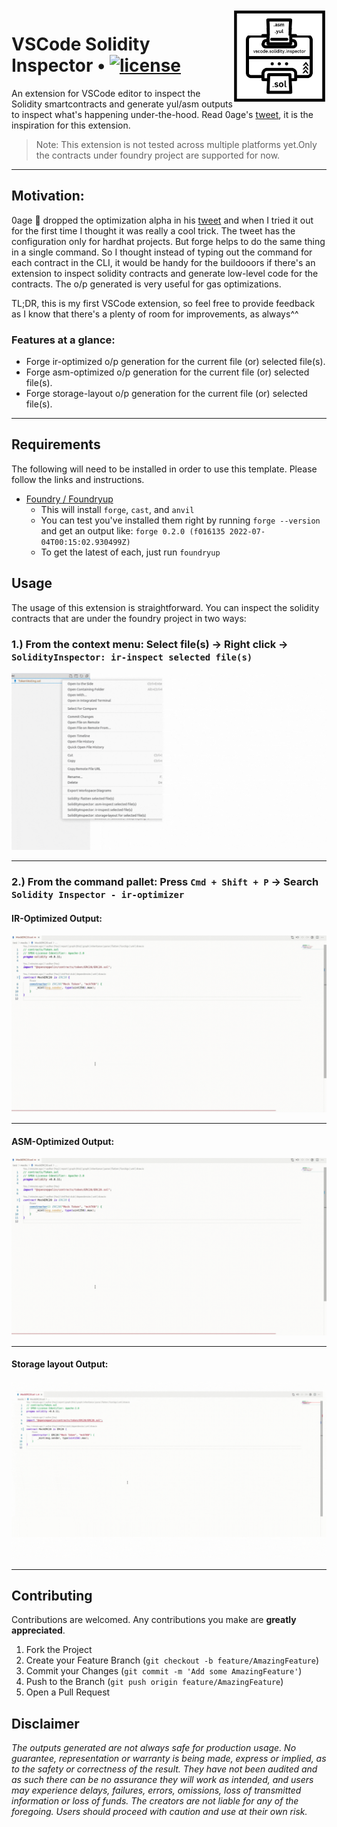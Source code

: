 <img align="right" width="150" height="150" top="100" src="./assets/icon.jpg">

# VSCode Solidity Inspector • [![license](https://img.shields.io/badge/Unlicense-blue.svg?label=license)](https://github.com/PraneshASP/vscode-solidity-inspector/blob/main/LICENSE)

An extension for VSCode editor to inspect the Solidity smartcontracts and generate yul/asm outputs to inspect what's happening under-the-hood. Read 0age's [tweet](https://twitter.com/z0age/status/1578443876615929857), it is the inspiration for this extension.

> Note: This extension is not tested across multiple platforms yet.Only the contracts under foundry project are supported for now.

---

## Motivation:

0age 👑 dropped the optimization alpha in his [tweet](https://twitter.com/z0age/status/1578443876615929857) and when I tried it out for the first time I thought it was really a cool trick. The tweet has the configuration only for hardhat projects. But forge helps to do the same thing in a single command. So I thought instead of typing out the command for each contract in the CLI, it would be handy for the buildooors if there's an extension to inspect solidity contracts and generate low-level code for the contracts. The o/p generated is very useful for gas optimizations.

TL;DR, this is my first VSCode extension, so feel free to provide feedback as I know that there's a plenty of room for improvements, as always^^

### Features at a glance:

- Forge ir-optimized o/p generation for the current file (or) selected file(s).
- Forge asm-optimized o/p generation for the current file (or) selected file(s).
- Forge storage-layout o/p generation for the current file (or) selected file(s).

---

## Requirements

The following will need to be installed in order to use this template. Please follow the links and instructions.

- [Foundry / Foundryup](https://github.com/gakonst/foundry)
  - This will install `forge`, `cast`, and `anvil`
  - You can test you've installed them right by running `forge --version` and get an output like: `forge 0.2.0 (f016135 2022-07-04T00:15:02.930499Z)`
  - To get the latest of each, just run `foundryup`

## Usage

The usage of this extension is straightforward. You can inspect the solidity contracts that are under the foundry project in two ways:

### 1.) From the context menu: Select file(s) -> Right click -> `SolidityInspector: ir-inspect selected file(s)`

<img src="./assets/context-menu.gif" />

---

### 2.) From the command pallet: Press `Cmd + Shift + P` -> Search `Solidity Inspector - ir-optimizer`

#### IR-Optimized Output:

<img  src="./assets/ir-opt.gif" />

---

#### ASM-Optimized Output:

<img src="./assets/asm-opt.gif" />

---

#### Storage layout Output:

<img src="./assets/storage-layout.gif" />

---

<!-- CONTRIBUTING -->

## Contributing

Contributions are welcomed. Any contributions you make are **greatly appreciated**.

1. Fork the Project
2. Create your Feature Branch (`git checkout -b feature/AmazingFeature`)
3. Commit your Changes (`git commit -m 'Add some AmazingFeature'`)
4. Push to the Branch (`git push origin feature/AmazingFeature`)
5. Open a Pull Request

## Disclaimer

_The outputs generated are not always safe for production usage. No guarantee, representation or warranty is being made, express or implied, as to the safety or correctness of the result. They have not been audited and as such there can be no assurance they will work as intended, and users may experience delays, failures, errors, omissions, loss of transmitted information or loss of funds. The creators are not liable for any of the foregoing. Users should proceed with caution and use at their own risk._
